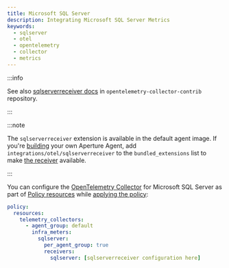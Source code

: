```yaml
---
title: Microsoft SQL Server
description: Integrating Microsoft SQL Server Metrics
keywords:
  - sqlserver
  - otel
  - opentelemetry
  - collector
  - metrics
---
```


:::info

See also [sqlserverreceiver docs][receiver] in `opentelemetry-collector-contrib`
repository.

:::

:::note

The `sqlserverreceiver` extension is available in the default agent image. If
you're [building][build] your own Aperture Agent, add
`integrations/otel/sqlserverreceiver` to the `bundled_extensions` list to make
[the receiver][receiver] available.

:::

You can configure the [OpenTelemetry Collector][opentelemetry-collector] for
Microsoft SQL Server as part of [Policy resources][policy-resources] while
[applying the policy][applying-policy]:

```yaml
policy:
  resources:
    telemetry_collectors:
      - agent_group: default
        infra_meters:
          sqlserver:
            per_agent_group: true
            receivers:
              sqlserver: [sqlserverreceiver configuration here]
```

[build]: /reference/aperturectl/build/agent/agent.md
[receiver]:
  https://github.com/open-telemetry/opentelemetry-collector-contrib/tree/main/receiver/sqlserverreceiver
[opentelemetry-collector]: /reference/configuration/spec.md#telemetry-collector
[applying-policy]: /use-cases/use-cases.md
[policy-resources]: /reference/configuration/spec.md#resources
